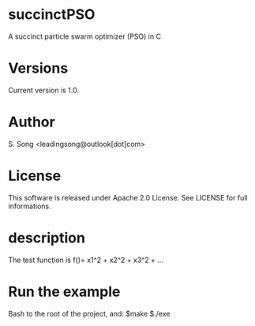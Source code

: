 # succinctPSO
A succinct particle swarm optimizer (PSO) in C


# Versions
Current version is 1.0. 

# Author 
S. Song <leadingsong@outlook[dot]com>

# License
This software is released under Apache 2.0 License.
See LICENSE for full informations.

# description
The test function is  f()= x1^2 + x2^2 + x3^2 + ...

# Run the example
Bash to the root of the project, and:
$make
$./exe

